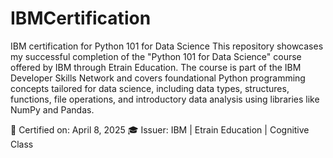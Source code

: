 # IBMCertification
IBM certification for Python 101 for Data Science
This repository showcases my successful completion of the "Python 101 for Data Science" course offered by IBM through Etrain Education. The course is part of the IBM Developer Skills Network and covers foundational Python programming concepts tailored for data science, including data types, structures, functions, file operations, and introductory data analysis using libraries like NumPy and Pandas.

📜 Certified on: April 8, 2025
🎓 Issuer: IBM | Etrain Education | Cognitive Class

